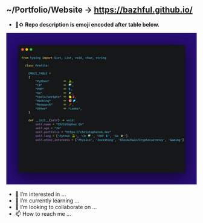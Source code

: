 ## ~/Portfolio/Website -> https://bazhful.github.io/
- 📢♻️ **Repo description is emoji encoded after table below.**

![carbon](https://github.com/Bazhful/Bazhful/blob/main/carbon(1).png)
      
- 👀 I’m interested in ...
- 🌱 I’m currently learning ...
- 💞️ I’m looking to collaborate on ...
- 📫 How to reach me ...

<!---
Bazhful/Bazhful is a ✨ special ✨ repository because its `README.md` (this file) appears on your GitHub profile.
You can click the Preview link to take a look at your changes.
--->
